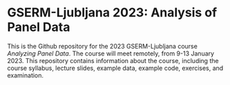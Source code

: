 # GSERM-Ljubljana 2023: Analysis of Panel Data

This is the Github repository for the 2023 GSERM-Ljubljana course *Analyzing Panel Data*. The course will meet remotely, from 9-13 January 2023. This repository contains information about the course, including the course syllabus, lecture slides, example data, example code, exercises, and examination.
